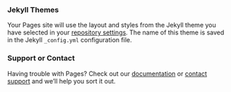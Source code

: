 



### Jekyll Themes

Your Pages site will use the layout and styles from the Jekyll theme you have selected in your [repository settings](https://github.com/patrickhoward-data/patrickhoward-data.github.io/settings/pages). The name of this theme is saved in the Jekyll `_config.yml` configuration file.

### Support or Contact

Having trouble with Pages? Check out our [documentation](https://docs.github.com/categories/github-pages-basics/) or [contact support](https://support.github.com/contact) and we’ll help you sort it out.
